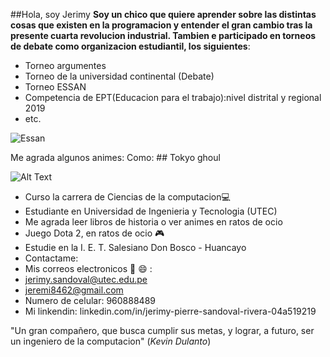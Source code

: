 ##Hola, soy Jerimy
****Soy un chico que quiere aprender sobre las distintas cosas que existen en la programacion y entender el gran cambio tras la presente cuarta revolucion industrial. 
Tambien e participado en  torneos de debate como organizacion estudiantil, los siguientes****:

- Torneo argumentes
- Torneo de la universidad continental (Debate)
- Torneo ESSAN 
- Competencia de EPT(Educacion para el trabajo):nivel distrital y regional 2019
- etc.

![Essan](https://user-images.githubusercontent.com/91238497/134537761-f4bcd2f0-387b-4525-a1f2-d2cd2a4c744a.jpg)
    
Me agrada algunos animes:
    Como: ## Tokyo ghoul
 
 ![Alt Text](https://pa1.narvii.com/6994/f26bbaad1dc72003c28c7da8e7a3838dcaac62c4r1-525-295_hq.gif)

- Curso la carrera de Ciencias de la computacion💻
-  Estudiante en Universidad de Ingenieria y Tecnologia (UTEC)
- Me agrada leer libros de historia o ver animes en ratos de ocio
-  Juego Dota 2, en ratos de ocio 🎮
-  Estudie  en la I. E. T. Salesiano Don Bosco - Huancayo
-  Contactame:
-  Mis correos electronicos 📧 😄 :
-  jerimy.sandoval@utec.edu.pe
-  jeremi8462@gmail.com
-  Numero de celular: 960888489
-  Mi linkendin: linkedin.com/in/jerimy-pierre-sandoval-rivera-04a519219


"Un gran compañero, que busca cumplir sus metas, y lograr, a futuro, ser un ingeniero de la computacion" (*Kevin Dulanto*)
